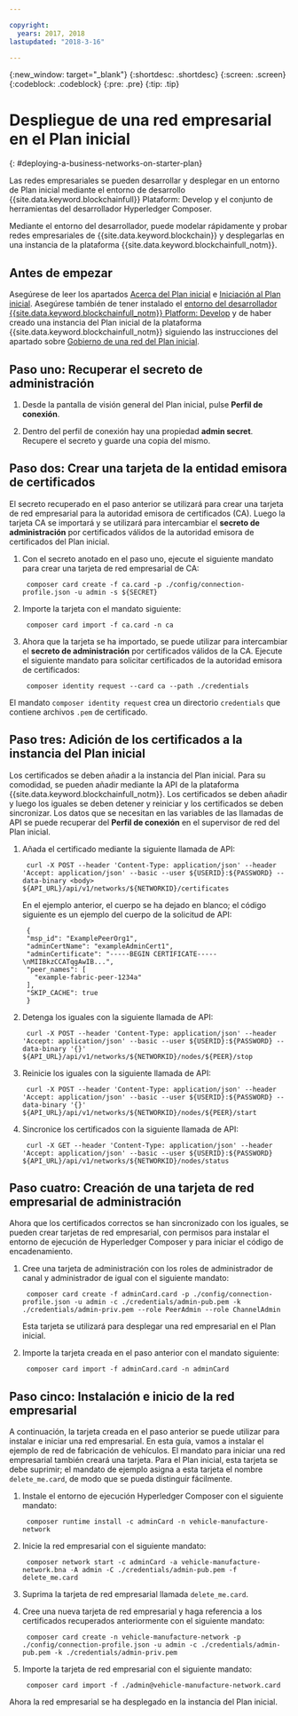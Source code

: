 ```yaml
---

copyright:
  years: 2017, 2018
lastupdated: "2018-3-16"

---
```


{:new_window: target="_blank"}
{:shortdesc: .shortdesc}
{:screen: .screen}
{:codeblock: .codeblock}
{:pre: .pre}
{:tip: .tip}

# Despliegue de una red empresarial en el Plan inicial
{: #deploying-a-business-networks-on-starter-plan}

Las redes empresariales se pueden desarrollar y desplegar en un entorno de Plan inicial mediante el entorno de desarrollo {{site.data.keyword.blockchainfull}} Plataform: Develop y el conjunto de herramientas del desarrollador Hyperledger Composer.

Mediante el entorno del desarrollador, puede modelar rápidamente y probar redes empresariales de {{site.data.keyword.blockchain}} y desplegarlas en una instancia de la plataforma {{site.data.keyword.blockchainfull_notm}}.

## Antes de empezar

Asegúrese de leer los apartados [Acerca del Plan inicial](./starter_plan.html) e [Iniciación al Plan inicial](./get_start_starter_plan.html). Asegúrese también de tener instalado el [entorno del desarrollador {{site.data.keyword.blockchainfull_notm}} Platform: Develop](./develop_install.html) y de haber creado una instancia del Plan inicial de la plataforma {{site.data.keyword.blockchainfull_notm}} siguiendo las instrucciones del apartado sobre [Gobierno de una red del Plan inicial](./get_start_starter_plan.html).


## Paso uno: Recuperar el secreto de administración

1. Desde la pantalla de visión general del Plan inicial, pulse **Perfil de conexión**.

2. Dentro del perfil de conexión hay una propiedad **admin secret**. Recupere el secreto y guarde una copia del mismo.

## Paso dos: Crear una tarjeta de la entidad emisora de certificados

El secreto recuperado en el paso anterior se utilizará para crear una tarjeta de red empresarial para la autoridad emisora de certificados (CA). Luego la tarjeta CA se importará y se utilizará para intercambiar el **secreto de administración** por certificados válidos de la autoridad emisora de certificados del Plan inicial.

1. Con el secreto anotado en el paso uno, ejecute el siguiente mandato para crear una tarjeta de red empresarial de CA:

        composer card create -f ca.card -p ./config/connection-profile.json -u admin -s ${SECRET}

2. Importe la tarjeta con el mandato siguiente:

        composer card import -f ca.card -n ca

3. Ahora que la tarjeta se ha importado, se puede utilizar para intercambiar el **secreto de administración** por certificados válidos de la CA. Ejecute el siguiente mandato para solicitar certificados de la autoridad emisora de certificados:

        composer identity request --card ca --path ./credentials

El mandato `composer identity request` crea un directorio `credentials` que contiene archivos `.pem` de certificado.

## Paso tres: Adición de los certificados a la instancia del Plan inicial

Los certificados se deben añadir a la instancia del Plan inicial. Para su comodidad, se pueden añadir mediante la API de la plataforma {{site.data.keyword.blockchainfull_notm}}. Los certificados se deben añadir y luego los iguales se deben detener y reiniciar y los certificados se deben sincronizar. Los datos que se necesitan en las variables de las llamadas de API se puede recuperar del **Perfil de conexión** en el supervisor de red del Plan inicial.

1. Añada el certificado mediante la siguiente llamada de API:

        curl -X POST --header 'Content-Type: application/json' --header 'Accept: application/json' --basic --user ${USERID}:${PASSWORD} --data-binary <body> ${API_URL}/api/v1/networks/${NETWORKID}/certificates

    En el ejemplo anterior, el cuerpo se ha dejado en blanco; el código siguiente es un ejemplo del cuerpo de la solicitud de API:

        {
        "msp_id": "ExamplePeerOrg1",
        "adminCertName": "exampleAdminCert1",
        "adminCertificate": "-----BEGIN CERTIFICATE-----\nMIIBkzCCATqgAwIB...",
        "peer_names": [
          "example-fabric-peer-1234a"
        ],
        "SKIP_CACHE": true
        }

2. Detenga los iguales con la siguiente llamada de API:

        curl -X POST --header 'Content-Type: application/json' --header 'Accept: application/json' --basic --user ${USERID}:${PASSWORD} --data-binary '{}' ${API_URL}/api/v1/networks/${NETWORKID}/nodes/${PEER}/stop

3. Reinicie los iguales con la siguiente llamada de API:

        curl -X POST --header 'Content-Type: application/json' --header 'Accept: application/json' --basic --user ${USERID}:${PASSWORD} --data-binary '{}' ${API_URL}/api/v1/networks/${NETWORKID}/nodes/${PEER}/start

4. Sincronice los certificados con la siguiente llamada de API:

        curl -X GET --header 'Content-Type: application/json' --header 'Accept: application/json' --basic --user ${USERID}:${PASSWORD} ${API_URL}/api/v1/networks/${NETWORKID}/nodes/status

## Paso cuatro: Creación de una tarjeta de red empresarial de administración

Ahora que los certificados correctos se han sincronizado con los iguales, se pueden crear tarjetas de red empresarial, con permisos para instalar el entorno de ejecución de Hyperledger Composer y para iniciar el código de encadenamiento.

1. Cree una tarjeta de administración con los roles de administrador de canal y administrador de igual con el siguiente mandato:

        composer card create -f adminCard.card -p ./config/connection-profile.json -u admin -c ./credentials/admin-pub.pem -k ./credentials/admin-priv.pem --role PeerAdmin --role ChannelAdmin

    Esta tarjeta se utilizará para desplegar una red empresarial en el Plan inicial.

2. Importe la tarjeta creada en el paso anterior con el mandato siguiente:

        composer card import -f adminCard.card -n adminCard

## Paso cinco: Instalación e inicio de la red empresarial

A continuación, la tarjeta creada en el paso anterior se puede utilizar para instalar e iniciar una red empresarial. En esta guía, vamos a instalar el ejemplo de red de fabricación de vehículos. El mandato para iniciar una red empresarial también creará una tarjeta. Para el Plan inicial, esta tarjeta se debe suprimir; el mandato de ejemplo asigna a esta tarjeta el nombre `delete_me.card`, de modo que se pueda distinguir fácilmente.

1. Instale el entorno de ejecución Hyperledger Composer con el siguiente mandato:

        composer runtime install -c adminCard -n vehicle-manufacture-network

2. Inicie la red empresarial con el siguiente mandato:

        composer network start -c adminCard -a vehicle-manufacture-network.bna -A admin -C ./credentials/admin-pub.pem -f delete_me.card

3. Suprima la tarjeta de red empresarial llamada `delete_me.card`.

4. Cree una nueva tarjeta de red empresarial y haga referencia a los certificados recuperados anteriormente con el siguiente mandato:

        composer card create -n vehicle-manufacture-network -p ./config/connection-profile.json -u admin -c ./credentials/admin-pub.pem -k ./credentials/admin-priv.pem

5. Importe la tarjeta de red empresarial con el siguiente mandato:

        composer card import -f ./admin@vehicle-manufacture-network.card

Ahora la red empresarial se ha desplegado en la instancia del Plan inicial.
